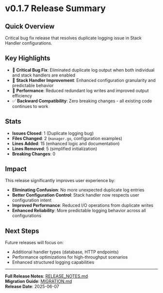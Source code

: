 # v0.1.7 Release Summary

## Quick Overview
Critical bug fix release that resolves duplicate logging issue in Stack Handler configurations.

## Key Highlights
- 🐛 **Critical Bug Fix**: Eliminated duplicate log output when both individual and stack handlers are enabled
- 🔧 **Stack Handler Improvement**: Enhanced configuration granularity and predictable behavior
- 🚀 **Performance**: Reduced redundant log writes and improved output efficiency
- ✅ **Backward Compatibility**: Zero breaking changes - all existing code continues to work

## Stats
- **Issues Closed**: 1 (Duplicate logging bug)
- **Files Changed**: 2 (`manager.go`, configuration examples)
- **Lines Added**: 15 (enhanced logic and documentation)
- **Lines Removed**: 5 (simplified initialization)
- **Breaking Changes**: 0

## Impact
This release significantly improves user experience by:
- **Eliminating Confusion**: No more unexpected duplicate log entries
- **Better Configuration Control**: Stack handler now respects user configuration intent
- **Improved Performance**: Reduced I/O operations from duplicate writes
- **Enhanced Reliability**: More predictable logging behavior across all configurations

## Next Steps
Future releases will focus on:
- Additional handler types (database, HTTP endpoints)
- Performance optimizations for high-throughput scenarios
- Enhanced structured logging capabilities

---
**Full Release Notes**: [RELEASE_NOTES.md](./RELEASE_NOTES.md)  
**Migration Guide**: [MIGRATION.md](./MIGRATION.md)  
**Release Date**: 2025-06-07
